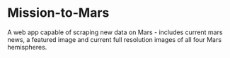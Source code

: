 # Mission-to-Mars
A web app capable of scraping new data on Mars - includes current mars news, a featured image and current full resolution images of all four Mars hemispheres. 
